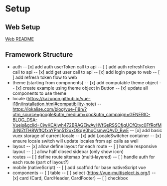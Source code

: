 # Setup

## Web Setup
[Web README](web/README.md)

## Framework Structure

- auth
-- [x] add auth userToken call to api
-- [ ] add auth refreshToken call to api
-- [x] add get user call to api
-- [x] add login page to web
-- [ ] add refresh token flow to web
- theme (starting from components)
-- [x] add computable theme object
-- [x] create example using theme object in Button
-- [x] update all components to use theme
- locale (https://kazupon.github.io/vue-i18n/installation.html#compatibility-note)
-- https://lokalise.com/blog/vue-i18n/?utm_source=google&utm_medium=cpc&utm_campaign=GENERIC-BLOG_DSA-Vuejs&gclid=CjwKCAjwh472BRAGEiwAvHVfGsRSSCfjqUCfQtyc0FfRofM3rNlZtTH8WftQfxaYPhn512uxO8qV0hoCsmwQAvD_BwE
-- [x] add basic vuex storage of current locale
-- [x] add LocaleSwitcher container
-- [x] ensure locale switch will update locales from api calls as well
- layout
-- [x] allow define layout for each route
-- [ ] handle responsive layout
-- [ ] allow half closed sidebar (only show icon)
- routes
-- [ ] define route sitemap (multi-layered)
-- [ ] handle auth for each route (part of layout?)
- mobile (nativeScript)
-- [ ] add scaffold for base nativeScript vue
- components
-- [ ] table
-- [ ] select (https://vue-multiselect.js.org/)
-- [x] card (Card, CardHeader, CardFooter)
-- [ ] checkbox